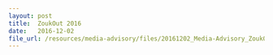 ```yaml
---
layout: post
title:  ZoukOut 2016
date:   2016-12-02
file_url: /resources/media-advisory/files/20161202_Media-Advisory_ZoukOut_2016.pdf
---
```

